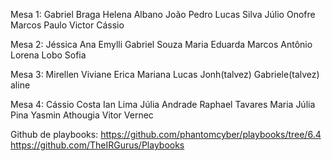 
Mesa 1:
Gabriel Braga
Helena Albano
João Pedro
Lucas Silva
Júlio Onofre
Marcos Paulo
Victor Cássio

Mesa 2:
Jéssica
Ana Emylli
Gabriel Souza
Maria Eduarda
Marcos Antônio
Lorena Lobo
Sofia

Mesa 3:
Mirellen
Viviane 
Erica
Mariana
Lucas
Jonh(talvez)
Gabriele(talvez)
aline

Mesa 4:
Cássio Costa
Ian Lima
Júlia Andrade
Raphael Tavares
Maria Júlia Pina
Yasmin Athougia
Vitor Vernec




Github de playbooks:
https://github.com/phantomcyber/playbooks/tree/6.4
https://github.com/TheIRGurus/Playbooks


